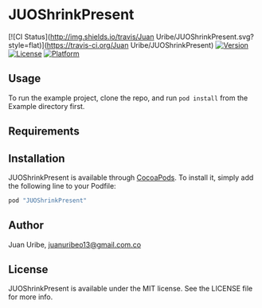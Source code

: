 # JUOShrinkPresent

[![CI Status](http://img.shields.io/travis/Juan Uribe/JUOShrinkPresent.svg?style=flat)](https://travis-ci.org/Juan Uribe/JUOShrinkPresent)
[![Version](https://img.shields.io/cocoapods/v/JUOShrinkPresent.svg?style=flat)](http://cocoapods.org/pods/JUOShrinkPresent)
[![License](https://img.shields.io/cocoapods/l/JUOShrinkPresent.svg?style=flat)](http://cocoapods.org/pods/JUOShrinkPresent)
[![Platform](https://img.shields.io/cocoapods/p/JUOShrinkPresent.svg?style=flat)](http://cocoapods.org/pods/JUOShrinkPresent)

## Usage

To run the example project, clone the repo, and run `pod install` from the Example directory first.

## Requirements

## Installation

JUOShrinkPresent is available through [CocoaPods](http://cocoapods.org). To install
it, simply add the following line to your Podfile:

```ruby
pod "JUOShrinkPresent"
```

## Author

Juan Uribe, juanuribeo13@gmail.com.co

## License

JUOShrinkPresent is available under the MIT license. See the LICENSE file for more info.
